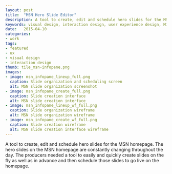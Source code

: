 ```yaml
---
layout: post
title:  "MSN Hero Slide Editor"
description: A tool to create, edit and schedule hero slides for the MSN homepage.
keywords: visual design, interaction design, user experience design, Microsoft, MSN
date:   2015-04-10
categories: 
- work
tags:
- featured
- ux
- visual design
- interaction design
thumb: tile_msn-infopane.png
images: 
- image: msn_infopane_lineup_full.png
  caption: Slide organization and scheduling screen
  alt: MSN slide organization screenshot
- image: msn_infopane_create_full.png
  caption: Slide creation interface
  alt: MSN slide creation interface
- image: msn_infopane_lineup_wf_full.png
  caption: Slide organization wireframe
  alt: MSN slide organization wireframe
- image: msn_infopane_create_wf_full.png
  caption: Slide creation wireframe
  alt: MSN slide creation interface wireframe  
---
```

A tool to create, edit and schedule hero slides for the MSN homepage. The hero slides on the MSN homepage are constantly changing throughout the day. The producers needed a tool to easily and quickly create slides on the fly as well as in advance and then schedule those slides to go live on the homepage.